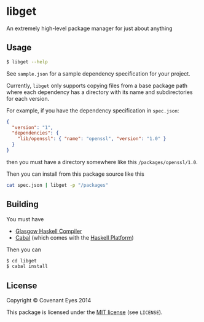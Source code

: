 libget
======

An extremely high-level package manager for just about anything


Usage
-----

```bash
$ libget --help
```

See `sample.json` for a sample dependency specification for your project.

Currently, `libget` only supports copying files from a base package path where
each dependency has a directory with its name and subdirectories for each version.

For example, if you have the dependency specification in `spec.json`:

```json
{
  "version": "1",
  "dependencies": {
    "lib/openssl": { "name": "openssl", "version": "1.0" }
  }
}
```

then you must have a directory somewhere like this `/packages/openssl/1.0`.

Then you can install from this package source like this

```bash
cat spec.json | libget -p "/packages"
```


Building
--------

You must have

  * [Glasgow Haskell Compiler](http://www.haskell.org/ghc/)
  * [Cabal](http://www.haskell.org/cabal/) (which comes with the [Haskell Platform](http://www.haskell.org/platform/))

Then you can

```bash
$ cd libget
$ cabal install
```


License
-------

Copyright &copy; Covenant Eyes 2014

This package is licensed under the [MIT license](http://opensource.org/licenses/mit-license.php)
(see `LICENSE`).
